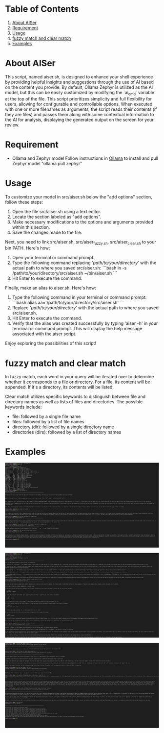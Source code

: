 
# Table of Contents

1.  [About AISer](#orgbdbcde8)
2.  [Requirement](#orga4b2c6f)
3.  [Usage](#org25644ea)
4.  [fuzzy match and clear match](#org5ab0131)
5.  [Examples](#orgdc68e15)



<a id="orgbdbcde8"></a>

# About AISer

This script, named aiser.sh, is designed to enhance your shell experience by providing helpful insights and suggestions through the use of AI
based on the content you provide. By default, Ollama Zephyr is utilized as the AI model, but this can be easily customized by modifying the \`ai<sub>cmd</sub>\`
variable at the top of the file. This script prioritizes simplicity and full flexibility for users, allowing for configurable and controllable options.
When executed with one or more filenames as arguments, the script reads their contents (if they are files) and passes them along with some contextual
information to the AI for analysis, displaying the generated output on the screen for your review.


<a id="orga4b2c6f"></a>

# Requirement

-   Ollama and Zephyr model
    Follow instructions in [Ollama](https://github.com/ollama/ollama) to install and pull Zephyr model "ollama pull zephyr"


<a id="org25644ea"></a>

# Usage

To customize your model in src/aiser.sh below the "add options" section, follow these steps:

1.  Open the file src/aiser.sh using a text editor.
2.  Locate the section labeled as "add options".
3.  Make necessary modifications to the options and arguments provided within this section.
4.  Save the changes made to the file.

Next, you need to link src/aiser.sh, src/aiser<sub>fuzzy.sh</sub>, src/aiser<sub>clear.sh</sub> to your bin PATH. Here's how:

1.  Open your terminal or command prompt.
2.  Type the following command replacing '*path/to/your/directory*' with the actual path to where you saved src/aiser.sh:
    \`\`\`bash
    ln -s /path/to/your/directory/src/aiser.sh ~/bin/aiser.sh
    \`\`\`
3.  Hit Enter to execute the command.

Finally, make an alias to aiser.sh. Here's how:

1.  Type the following command in your terminal or command prompt:
    \`\`\`bash
    alias aa='/path/to/your/directory/src/aiser.sh'
    \`\`\`
2.  Replace '*path/to/your/directory*' with the actual path to where you saved src/aiser.sh.
3.  Hit Enter to execute the command.
4.  Verify that the alias was created successfully by typing 'aiser -h' in your terminal or command prompt. This will display the help message associated with the aiser script.

Enjoy exploring the possibilities of this script!


<a id="org5ab0131"></a>

# fuzzy match and clear match

In fuzzy match, each word in your query will be iterated over to determine whether it corresponds to a file or directory. For a file, its content will be appended. If it's a directory, its contents will be listed.

Clear match utilizes specific keywords to distinguish between file and directory names as well as lists of files and directories. The possible keywords include:

-   file: followed by a single file name
-   files: followed by a list of file names
-   directory (dir): followed by a single directory name
-   directories (dirs): followed by a list of directory names


<a id="orgdc68e15"></a>

# Examples

![img](./figs/p1.png "Operate files")

![img](./figs/p2.png "Query commands")

![img](./figs/p3.png "Query directories")


